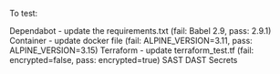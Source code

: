 To test:

Dependabot - update the requirements.txt (fail: Babel 2.9, pass: 2.9.1)
Container - update docker file (fail: ALPINE_VERSION=3.11, pass: ALPINE_VERSION=3.15)
Terraform - update terraform_test.tf (fail: encrypted=false, pass: encrypted=true)
SAST
DAST
Secrets
